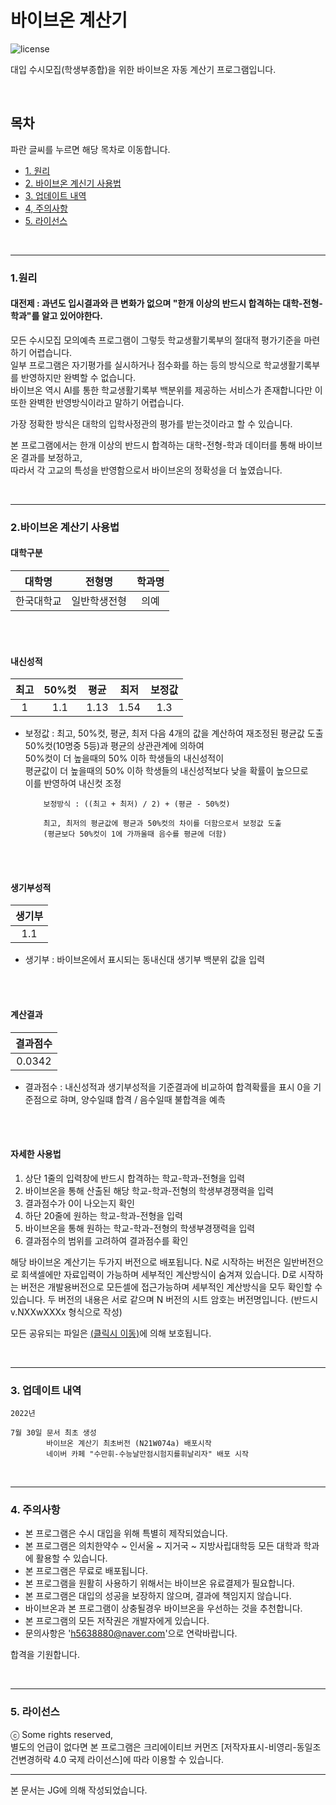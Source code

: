 # 바이브온 계산기

![license](https://img.shields.io/badge/license-CC--BY--NC--SA-orange)

대입 수시모집(학생부종합)을 위한 바이브온 자동 계산기 프로그램입니다.

<br/>

## 목차

파란 글씨를 누르면 해당 목차로 이동합니다.
* [1. 원리](#chapter-principle)
* [2. 바이브온 계신기 사용법](#chapter-instruction)
* [3. 업데이트 내역](#chapter-update)
* [4, 주의사항](#chapter-precautions)
* [5. 라이선스](#chapter-License)

<br/>

---

<a id="chapter-principle"></a>
### 1.원리

#### 대전제 : 과년도 입시결과와 큰 변화가 없으며 "한개 이상의 반드시 합격하는 대학-전형-학과"를 알고 있어야한다.

모든 수시모집 모의예측 프로그램이 그렇듯 학교생활기록부의 절대적 평가기준을 마련하기 어렵습니다.<br/>
일부 프로그램은 자기평가를 실시하거나 점수화를 하는 등의 방식으로 학교생활기록부를 반영하지만 완벽할 수 없습니다.<br/>
바이브온 역시 AI를 통한 학교생활기록부 백분위를 제공하는 서비스가 존재합니다만 이 또한 완벽한 반영방식이라고 말하기 어렵습니다.

가장 정확한 방식은 대학의 입학사정관의 평가를 받는것이라고 할 수 있습니다.

본 프로그램에서는 한개 이상의 반드시 합격하는 대학-전형-학과 데이터를 통해 바이브온 결과를 보정하고,<br/>
따라서 각 고교의 특성을 반영함으로서 바이브온의 정확성을 더 높였습니다.<br/>

<br/>

---

<a id="chapter-instruction-1"></a>
### 2.바이브온 계산기 사용법

#### 대학구분

|대학명|전형명|학과명|
|:---:|:---:|:---:|
|한국대학교|일반학생전형|의예|

<br/>
<br/>

#### 내신성적

|최고|50%컷|평균|최저|보정값|
|:---:|:---:|:---:|:---:|:---:|
|1|1.1|1.13|1.54|1.3|

- 보정값 : 최고, 50%컷, 평균, 최저 다음 4개의 값을 계산하여 재조정된 평균값 도출<br/>
          50%컷(10명중 5등)과 평균의 상관관계에 의하여<br/>
          50%컷이 더 높을때의 50% 이하 학생들의 내신성적이<br/>
          평균값이 더 높을때의 50% 이하 학생들의 내신성적보다 낮을 확률이 높으므로<br/>
          이를 반영하여 내신컷 조정
          
          보정방식 : ((최고 + 최저) / 2) + (평균 - 50%컷)
          
          최고, 최저의 평균값에 평균과 50%컷의 차이를 더함으로서 보정값 도출
          (평균보다 50%컷이 1에 가까울때 음수를 평균에 더함)
            
<br/>
<br/>

#### 생기부성적
|생기부|
|:---:|
|1.1|

- 생기부 : 바이브온에서 표시되는 동내신대 생기부 백분위 값을 입력
        
<br/>
<br/>

#### 계산결과
|결과점수|
|:---:|
|0.0342|

- 결과점수 : 내신성적과 생기부성적을 기준결과에 비교하여 합격확률을 표시
           0을 기준점으로 햐며, 양수일떄 합격 / 음수일때 불합격을 예측
         
<br/>
<br/>

#### 자세한 사용법

1. 상단 1줄의 입력창에 반드시 합격하는 학교-학과-전형을 입력
2. 바이브온을 통해 산출된 해당 학교-학과-전형의 학생부경쟁력을 입력
3. 결과점수가 0이 나오는지 확인
4. 하단 20줄에 원하는 학교-학과-전형을 입력
5. 바이브온을 통해 원하는 학교-학과-전형의 학생부경쟁력을 입력
6. 결과점수의 범위를 고려하여 결과점수를 확인

해당 바이브온 계산기는 두가지 버전으로 배포됩니다.
N로 시작하는 버전은 일반버전으로 회색셀에만 자료입력이 가능하며 세부적인 계산방식이 숨겨져 있습니다.
D로 시작하는 버전은 개발용버전으로 모든셀에 접근가능하며 세부적인 계산방식을 모두 확인할 수 있습니다.
두 버전의 내용은 서로 같으며 N 버전의 시트 암호는 버전명입니다. (반드시 v.NXXwXXXx 형식으로 작성)

모든 공유되는 파일은 [(클릭시 이동)](#chapter-License)에 의해 보호됩니다.


<br/>

---

<a id="chapter-update"></a>
### 3. 업데이트 내역

```
2022년

7월 30일 문서 최초 생성
        바이브온 계산기 최초버전 (N21W074a) 배포시작
        네이버 카페 "수만휘-수능날만점시험지를휘날리자" 배포 시작
```

<br/>

---

<a id="chapter-precautions"></a>
### 4. 주의사항

* 본 프로그램은 수시 대입을 위해 특별히 제작되었습니다.
* 본 프로그램은 의치한약수 ~ 인서울 ~ 지거국 ~ 지방사립대학등 모든 대학과 학과에 활용할 수 있습니다.
* 본 프로그램은 무료로 배포됩니다.
* 본 프로그램을 원활히 사용하기 위해서는 바이브온 유료결제가 필요합니다.
* 본 프로그램은 대입의 성공을 보장하지 않으며, 결과에 책임지지 않습니다.
* 바이브온과 본 프로그램이 상충될경우 바이브온을 우선하는 것을 추천합니다.
* 본 프로그램의 모든 저작권은 개발자에게 있습니다.
* 문의사항은 'h5638880@naver.com'으로 연락바랍니다.

합격을 기원합니다.

<br/>

---

<a id="chapter-License"></a>
### 5. 라이선스

ⓒ Some rights reserved,<br/>별도의 언급이 없다면 본 프로그램은 크리에이티브 커먼즈 [저작자표시-비영리-동일조건변경허락 4.0 국제 라이선스]에 따라 이용할 수 있습니다.

---
 
 본 문서는 JG에 의해 작성되었습니다.
